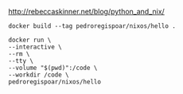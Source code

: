 
http://rebeccaskinner.net/blog/python_and_nix/


`docker build --tag pedroregispoar/nixos/hello .`

```
docker run \
--interactive \
--rm \
--tty \
--volume "$(pwd)":/code \
--workdir /code \
pedroregispoar/nixos/hello
```
